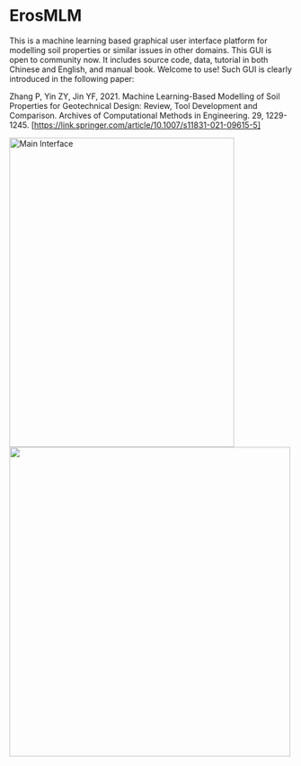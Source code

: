# ErosMLM
This is a machine learning based graphical user interface platform for modelling soil properties or similar issues in other domains. This GUI is open to community now. It includes source code, data, tutorial in both Chinese and English, and manual book. Welcome to use! Such GUI is clearly introduced in the following paper:

Zhang P, Yin ZY, Jin YF, 2021. Machine Learning-Based Modelling of Soil Properties for Geotechnical Design: Review, Tool Development and Comparison. Archives of Computational Methods in Engineering. 29, 1229-1245. [https://link.springer.com/article/10.1007/s11831-021-09615-5]

<img src="https://user-images.githubusercontent.com/67883422/162118402-54022383-c103-4b7b-940c-ad8dc09fe101.png" width="400" height="550" title="Main Interface">  <img src="https://user-images.githubusercontent.com/67883422/162122663-a8e5262b-8ebe-4e26-a809-9b8dd52633f0.png" width="500" height="550">


